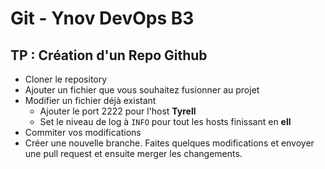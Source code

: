 # Git - Ynov DevOps B3

## TP : Création d'un Repo Github

- Cloner le repository
- Ajouter un fichier que vous souhaitez fusionner au projet
- Modifier un fichier déjà existant
  - Ajouter le port 2222 pour l'host **Tyrell**
  - Set le niveau de log à `INFO` pour tout les hosts finissant en **ell**
- Commiter vos modifications
- Créer une nouvelle branche. Faites quelques modifications et envoyer une pull request et ensuite merger les changements.
